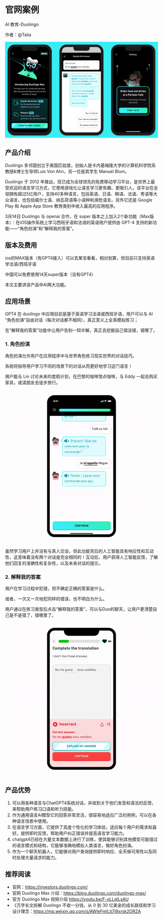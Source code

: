 # 官网案例

AI 教育-Duolingo

作者：@Talia

![](../../assets/4.1官方应用/1.png)

## 产品介绍
Duolingo 多邻国创立于美国匹兹堡，创始人是卡内基梅隆大学的计算机科学院系教授&博士生导师Luis Von Ahn，另一位是其学生 Manuel Blum。

Duolingo 于 2012 年推出，现已成为全球领先的免费移动学习平台，是世界上最受欢迎的语言学习方式，它使用游戏化让语言学习更有趣、更吸引人。该平台在全球拥有超过5亿用户，支持40多种语言，包括英语、日语、韩语、法语、粤语等大众语言，也包括威尔士语、纳瓦荷语等小语种和濒危语言。另外它还是 Google Play 和 Apple App Store 教育类别中收入最高的应用程序。


3月14日 Duolingo 与 openai 合作，在 super 版本之上加入2个新功能（Max版本）：在iOS操作系统上学习西班牙语和法语的英语用户提供由 GPT-4 支持的新功能——“角色扮演”和“解释我的答案”。


## 版本及费用
ios的MAX版本（有GPT4接入）可以去某宝看看，相对划算，但目前只支持英语学法语/西班牙语

中国可以免费使用14天super版本（没有GPT4）

本文主要讲该产品中AI两大功能。

## 应用场景

GPT4 在 duolingo 中应用目前是基于英语学习法语或西班牙语，用户可以与 AI “角色扮演”自由对话（每次对话都不相同），真正意义上全真模拟练习；

在“解释我的答案”功能中让用户告别一知半解，真正去挖掘自己错没错，错哪了。

### 1. 角色扮演
角色扮演允许用户在应用程序中与世界角色练习现实世界的对话技巧。

系统将指导用户学习不同的场景下的对话从而更好地学习这门语言！

用户能与 Lin 讨论未来的度假计划，在巴黎的咖啡馆点咖啡，与 Eddy 一起去购买家具，或请朋友去徒步旅行。

![](../../assets/4.1官方应用/角色扮演.gif)

虽然学习用户上并没有与真人交谈，但此功能背后的人工智能具有响应性和互动性，这意味着没有两个对话是完全相同的！互动后，用户获得人工智能反馈，了解他们回复的准确性和复杂性，以及未来对话的提示。

### 2. 解释我的答案
用户在学习过程中犯错，但不确定正确的答案是什么。

或者，一次又一次地犯同样的错误，也不明白为什么。

用户通过在练习类型后点击“解释我的答案”，可以与Duo的聊天，让用户更清楚自己是不是错了，错哪里了。

![](../../assets/4.1官方应用/解释我的答案.gif)

## 产品优势
1. 可以用各种语言与ChatGPT4系统对话，并收到关于他们发音和语法的反馈，来帮助用户练习口语和听力技能。
2. 作为通用语言AI模型它的回答非常灵活，很容易地适应广泛的用例，可以在各种语言场景中使用。
3. 在语言学习方面，它提供了高度个性化的学习体验，适应每个用户的需求和喜好。提供即时反馈，帮助用户纠正错误并提高语言学习能力。
4. chatgpt4已经在大量文本数据上进行了训练，使其能够识别其他模型可能错过的语言模式和结构，它能够准确地模拟人类语言，做好角色扮演。
5. 作为一个聊天机器人，它能够对用户查询提供即时响应、全天候可用性以及同时处理大量请求的能力。

## 推荐阅读
- 官网：https://investors.duolingo.com/
- 官网 Duolingo Max 介绍：https://blog.duolingo.com/duolingo-max/
- 官方 Duolingo Max 视频介绍 https://youtu.be/F-oLLqILsAU
- 《万字长文拆解 Duolingo 不收一分钱，从 0 到 30 亿美金的成长路径和学习设计理念：https://mp.weixin.qq.com/s/AWleFmILtj7i9xrsk2ORZA